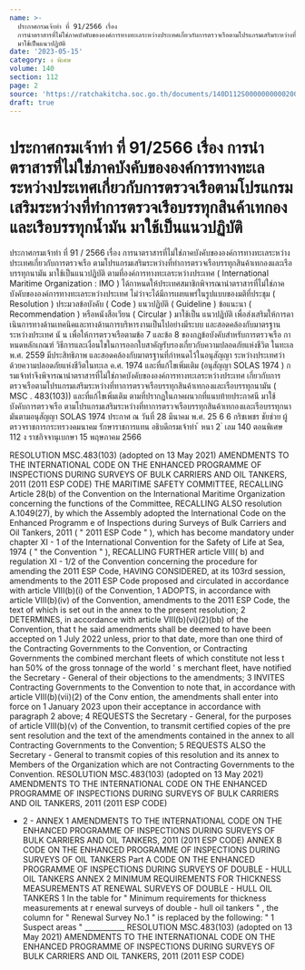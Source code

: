 ```yaml
---
name: >-
  ประกาศกรมเจ้าท่า ที่ 91/2566 เรื่อง
  การนำตราสารที่ไม่ใช่ภาคบังคับขององค์การทางทะเลระหว่างประเทศเกี่ยวกับการตรวจเรือตามโปรแกรมเสริมระหว่างที่ทำการตรวจเรือบรรทุกสินค้าเทกองและเรือบรรทุกน้ำมัน
  มาใช้เป็นแนวปฏิบัติ
date: '2023-05-15'
category: ง พิเศษ
volume: 140
section: 112
page: 2
source: 'https://ratchakitcha.soc.go.th/documents/140D112S0000000000200.pdf'
draft: true
---
```


# ประกาศกรมเจ้าท่า ที่ 91/2566 เรื่อง การนำตราสารที่ไม่ใช่ภาคบังคับขององค์การทางทะเลระหว่างประเทศเกี่ยวกับการตรวจเรือตามโปรแกรมเสริมระหว่างที่ทำการตรวจเรือบรรทุกสินค้าเทกองและเรือบรรทุกน้ำมัน มาใช้เป็นแนวปฏิบัติ

ประกาศกรมเจ้าท่า ที่ 91 / 2566 เรื่อง การนาตราสารที่ไม่ใช่ภาคบังคับขององค์การทางทะเลระหว่างประเทศเกี่ยวกับการตรวจเรือ ตามโปรแกรมเสริมระหว่างที่ทำการตรวจเรือบรรทุกสินค้าเทกองและเรือบรรทุกนามัน มาใช้เป็นแนวปฏิบัติ ตามที่องค์การทางทะเลระหว่างประเทศ ( International Maritime Organization : IMO ) ได้กาหนดให้ประเทศสมาชิกพิจารณานำตราสารที่ไม่ใช่ภาคบังคับขององค์การทางทะเลระหว่างประเทศ ไม่ว่าจะได้มีการเผยแพร่ในรูปแบบของมติที่ประชุม ( Resolution ) ประมวลข้อบังคับ ( Code ) แนวปฏิบัติ ( Guideline ) ข้อแนะนา ( Recommendation ) หรือหนังสือเวียน ( Circular ) มาใช้เป็น แนวปฏิบัติ เพื่อส่งเสริมให้การดาเนินการทางด้านเทคนิคและทางด้านการบริหารงานเป็นไปอย่างมีระบบ และสอดคล้องกับมาตรฐานระหว่างประเทศ นั น เพื่อให้การตรวจเรือตามข้อ 7 และข้อ 8 ของกฎข้อบังคับสำหรับการตรวจเรือ กาหนดหลักเกณฑ์ วิธีการและเงื่อนไขในการออกใบสาคัญรับรองเกี่ยวกับความปลอดภัยแห่งชีวิต ในทะเล พ.ศ. 2559 มีประสิทธิภาพ และสอดคล้องกับมาตรฐานที่กำหนดไว้ในอนุสัญญา ระหว่างประเทศว่าด้วยความปลอดภัยแห่งชีวิตในทะเล ค.ศ. 1974 และที่แก้ไขเพิ่มเติม (อนุสัญญา SOLAS 1974 ) ก รมเจ้าท่าจึงพิจารณานำตราสารที่ไม่ใช่ภาคบังคับขององค์การทางทะเลระหว่างประเทศ เกี่ยวกับการตรวจเรือตามโปรแกรมเสริมระหว่างที่ทาการตรวจเรือบรรทุกสินค้าเทกองและเรือบรรทุกนามัน ( MSC . 483(103)) และที่แก้ไขเพิ่มเติม ตามที่ปรากฏในภาคผนวกที่แนบท้ายประกาศนี มาใช้บังคับการตรวจเรือ ตามโปรแกรมเสริมระหว่างที่ทาการตรวจเรือบรรทุกสินค้าเทกองและเรือบรรทุกนามันตามอนุสัญญา SOLAS 1974 ประกาศ ณ วันที่ 28 มีนาคม พ.ศ. 25 6 6 กริชเพชร ชัยช่วย ผู้ตรวจราชการกระทรวงคมนาคม รักษาราชการแทน อธิบดีกรมเจ้าท่า ้ หนา 2 ่ เลม 140 ตอนพิเศษ 112 ง ราชกิจจานุเบกษา 15 พฤษภาคม 2566

RESOLUTION MSC.483(103) (adopted on 13 May 2021) AMENDMENTS TO THE INTERNATIONAL CODE ON THE ENHANCED PROGRAMME OF INSPECTIONS DURING SURVEYS OF BULK CARRIERS AND OIL TANKERS, 2011 (2011 ESP CODE) THE MARITIME SAFETY COMMITTEE, RECALLING Article 28(b) of the Convention on the International Maritime Organization concerning the functions of the Committee, RECALLING ALSO resolution A.1049(27), by which the Assembly adopted the International Code on the Enhanced Programm e of Inspections during Surveys of Bulk Carriers and Oil Tankers, 2011 ( " 2011 ESP Code " ), which has become mandatory under chapter XI - 1 of the International Convention for the Safety of Life at Sea, 1974 ( " the Convention " ), RECALLING FURTHER article VIII( b) and regulation XI - 1/2 of the Convention concerning the procedure for amending the 2011 ESP Code, HAVING CONSIDERED, at its 103rd session, amendments to the 2011 ESP Code proposed and circulated in accordance with article VIII(b)(i) of the Convention, 1 ADOPTS, in accordance with article VIII(b)(iv) of the Convention, amendments to the 2011 ESP Code, the text of which is set out in the annex to the present resolution; 2 DETERMINES, in accordance with article VIII(b)(vi)(2)(bb) of the Convention, that t he said amendments shall be deemed to have been accepted on 1 July 2022 unless, prior to that date, more than one third of the Contracting Governments to the Convention, or Contracting Governments the combined merchant fleets of which constitute not less t han 50% of the gross tonnage of the world ' s merchant fleet, have notified the Secretary - General of their objections to the amendments; 3 INVITES Contracting Governments to the Convention to note that, in accordance with article VIII(b)(vii)(2) of the Conv ention, the amendments shall enter into force on 1 January 2023 upon their acceptance in accordance with paragraph 2 above; 4 REQUESTS the Secretary - General, for the purposes of article VIII(b)(v) of the Convention, to transmit certified copies of the pre sent resolution and the text of the amendments contained in the annex to all Contracting Governments to the Convention; 5 REQUESTS ALSO the Secretary - General to transmit copies of this resolution and its annex to Members of the Organization which are not Contracting Governments to the Convention. RESOLUTION MSC.483(103) (adopted on 13 May 2021) AMENDMENTS TO THE INTERNATIONAL CODE ON THE ENHANCED PROGRAMME OF INSPECTIONS DURING SURVEYS OF BULK CARRIERS AND OIL TANKERS, 2011 (2011 ESP CODE)

- 2 - ANNEX 1 AMENDMENTS TO THE INTERNATIONAL CODE ON THE ENHANCED PROGRAMME OF INSPECTIONS DURING SURVEYS OF BULK CARRIERS AND OIL TANKERS, 2011 (2011 ESP CODE) ANNEX B CODE ON THE ENHANCED PROGRAMME OF INSPECTIONS DURING SURVEYS OF OIL TANKERS Part A CODE ON THE ENHANCED PROGRAMME OF INSPECTIONS DURING SURVEYS OF DOUBLE - HULL OIL TANKERS ANNEX 2 MINIMUM REQUIREMENTS FOR THICKNESS MEASUREMENTS AT RENEWAL SURVEYS OF DOUBLE - HULL OIL TANKERS 1 In the table for " Minimum requirements for thickness measurements at r enewal surveys of double - hull oil tankers " , the column for " Renewal Survey No.1 " is replaced by the following: " 1 Suspect areas " ___________ RESOLUTION MSC.483(103) (adopted on 13 May 2021) AMENDMENTS TO THE INTERNATIONAL CODE ON THE ENHANCED PROGRAMME OF INSPECTIONS DURING SURVEYS OF BULK CARRIERS AND OIL TANKERS, 2011 (2011 ESP CODE)
